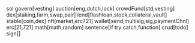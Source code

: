 sol
govern[vesting]
auction[eng,dutch,lock]
crowdFund[std,vesting]
dex[staking,farm,swap,pair]
lend[flashloan,stock,collateral,vault]
stable[coin,dex]
nft[market,erc721]
wallet[send,multisig,sig,paymentChnl]
erc[21,721]
math[math,random]
sentence[if try catch,function]
crud[todo]
sign[]
